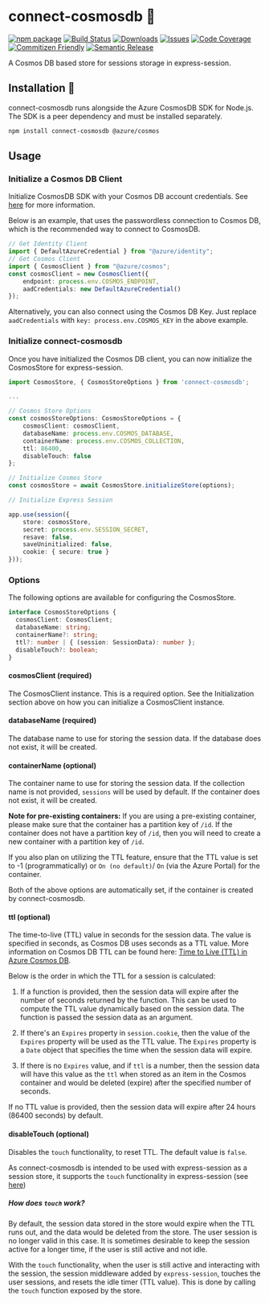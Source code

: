 # connect-cosmosdb 🚀

[![npm package][npm-img]][npm-url] [![Build Status][build-img]][build-url] [![Downloads][downloads-img]][downloads-url] [![Issues][issues-img]][issues-url] [![Code Coverage][codecov-img]][codecov-url] [![Commitizen Friendly][commitizen-img]][commitizen-url] [![Semantic Release][semantic-release-img]][semantic-release-url]

A Cosmos DB based store for sessions storage in express-session. 

## Installation 🔧

connect-cosmosdb runs alongside the Azure CosmosDB SDK for Node.js. The SDK is a peer dependency and must be installed separately.

```bash
npm install connect-cosmosdb @azure/cosmos
```
## Usage 

### Initialize a Cosmos DB Client

Initialize CosmosDB SDK with your Cosmos DB account credentials. See [here](https://docs.microsoft.com/en-us/azure/cosmos-db/create-sql-api-nodejs#configure-your-nodejs-application-to-use-the-cosmos-client-library) for more information.

Below is an example, that uses the passwordless connection to Cosmos DB, which is the recommended way to connect to CosmosDB. 

```ts
// Get Identity Client
import { DefaultAzureCredential } from "@azure/identity";
// Get Cosmos Client
import { CosmosClient } from "@azure/cosmos";
const cosmosClient = new CosmosClient({ 
    endpoint: process.env.COSMOS_ENDPOINT, 
    aadCredentials: new DefaultAzureCredential() 
});
```
Alternatively, you can also connect using the Cosmos DB Key. Just replace `aadCredentials` with `key: process.env.COSMOS_KEY` in the above example.

### Initialize connect-cosmosdb

Once you have initialized the Cosmos DB client, you can now initialize the CosmosStore for express-session.

```ts
import CosmosStore, { CosmosStoreOptions } from 'connect-cosmosdb';

...

// Cosmos Store Options
const cosmosStoreOptions: CosmosStoreOptions = {
    cosmosClient: cosmosClient,
    databaseName: process.env.COSMOS_DATABASE,
    containerName: process.env.COSMOS_COLLECTION,
    ttl: 86400,
    disableTouch: false
};

// Initialize Cosmos Store 
const cosmosStore = await CosmosStore.initializeStore(options);

// Initialize Express Session

app.use(session({
    store: cosmosStore,
    secret: process.env.SESSION_SECRET,
    resave: false,
    saveUninitialized: false,
    cookie: { secure: true }
}));
```

### Options

The following options are available for configuring the CosmosStore.

```ts
interface CosmosStoreOptions {
  cosmosClient: CosmosClient;
  databaseName: string;
  containerName?: string;
  ttl?: number | { (session: SessionData): number };
  disableTouch?: boolean;
}
```

#### cosmosClient (required)

The CosmosClient instance. This is a required option. See the Initialization section above on how you can initialize a CosmosClient instance. 

#### databaseName (required)

The database name to use for storing the session data. If the database does not exist, it will be created.

#### containerName (optional)

The container name to use for storing the session data. If the collection name is not provided, `sessions` will be used by default. If the container does not exist, it will be created. 

**Note for pre-existing containers:** If you are using a pre-existing container, please make sure that the container has a partition key of `/id`. If the container does not have a partition key of `/id`, then you will need to create a new container with a partition key of `/id`. 

If you also plan on utilizing the TTL feature, ensure that the TTL value is set to -1 (programmatically) or `On (no default)`/ `On` (via the Azure Portal) for the container. 

Both of the above options are automatically set, if the container is created by connect-cosmosdb.

#### ttl (optional)

The time-to-live (TTL) value in seconds for the session data. The value is specified in seconds, as Cosmos DB uses seconds as a TTL value. More information on Cosmos DB TTL can be found here: [Time to Live (TTL) in Azure Cosmos DB](https://docs.microsoft.com/en-us/azure/cosmos-db/time-to-live).

Below is the order in which the TTL for a session is calculated:

1. If a function is provided, then the session data will expire after the number of seconds returned by the function. This can be used to compute the TTL value dynamically based on the session data. The function is passed the session data as an argument.

2. If there's an `Expires` property in `session.cookie`, then the value of the `Expires` property will be used as the TTL value. The `Expires` property is a `Date` object that specifies the time when the session data will expire.

3. If there is no `Expires` value, and if `ttl` is a number, then the session data will have this value as the `ttl` when stored as an item in the Cosmos container and would be deleted (expire) after the specified number of seconds.

If no TTL value is provided, then the session data will expire after 24 hours (86400 seconds) by default.

#### disableTouch (optional)

Disables the `touch` functionality, to reset TTL. The default value is `false`. 

As connect-cosmosdb is intended to be used with express-session as a session store, it supports the `touch` functionality in express-session (see [here](https://github.com/expressjs/session#storetouchsid-session-callback))


##### How does `touch` work? 

By default, the session data stored in the store would expire when the TTL runs out, and the data would be deleted from the store. The user session is no longer valid in this case. It is sometimes desirable to keep the session active for a longer time, if the user is still active and not idle. 

With the `touch` functionality, when the user is still active and interacting with the session, the session middleware added by `express-session`, touches the user sessions, and resets the idle timer (TTL value). This is done by calling the `touch` function exposed by the store.


[build-img]: https://github.com/thekillingspree/connect-cosmosdb/actions/workflows/release.yml/badge.svg
[build-url]: https://github.com/thekillingspree/connect-cosmosdb/actions/workflows/release.yml
[downloads-img]: https://img.shields.io/npm/dt/connect-cosmosdb
[downloads-url]: https://www.npmtrends.com/connect-cosmosdb
[npm-img]: https://img.shields.io/npm/v/connect-cosmosdb
[npm-url]: https://www.npmjs.com/package/connect-cosmosdb
[issues-img]: https://img.shields.io/github/issues/thekillingspree/connect-cosmosdb
[issues-url]: https://github.com/thekillingspree/connect-cosmosdb/issues
[codecov-img]: https://codecov.io/gh/thekillingspree/connect-cosmosdb/branch/main/graph/badge.svg
[codecov-url]: https://codecov.io/gh/thekillingspree/connect-cosmosdb
[semantic-release-img]: https://img.shields.io/badge/%20%20%F0%9F%93%A6%F0%9F%9A%80-semantic--release-e10079.svg
[semantic-release-url]: https://github.com/semantic-release/semantic-release
[commitizen-img]: https://img.shields.io/badge/commitizen-friendly-brightgreen.svg
[commitizen-url]: http://commitizen.github.io/cz-cli/
